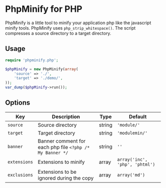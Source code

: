 # PhpMinify for PHP

PhpMinify is a little tool to minify your application php like the javascript minify tools.
PhpMinify uses `php_strip_whitespace()`. The script compresses a source directory to a target directory.

## Usage

```php
require 'phpminify.php';

$phpMinify = new PhpMinify(array(
    'source' => './',
    'target' => './demo/',
));
var_dump($phpMinify->run());
```

## Options

| Key | Description | Type | Default |
|------|-------------|------|---------|
| `source` | Source directory | string | `'module/'` |
| `target` | Target directory | string | `'modulemin/'` |
| `banner` | Banner comment for each php file `<?php /* My Banner */` | string | `''` |
| `extensions` | Extensions to minify | array | `array('inc', 'php', 'phtml')` |
| `exclusions` | Extensions to be ignored during the copy | array | `array('md')` |
